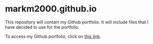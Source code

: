 # markm2000.github.io
This repository will contain my Github portfolio. It will include files that I have decided to use for the portfolio.

To access my Github portfolio, click on <a href="https://markm2000.github.io/">this link</a>.
